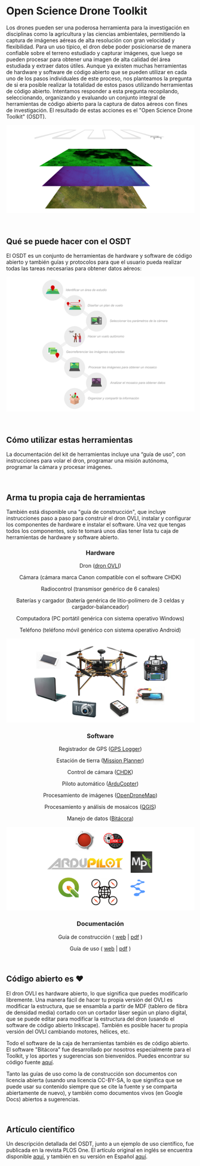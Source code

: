 # Open Science Drone Toolkit

Los drones pueden ser una poderosa herramienta para la investigación en disciplinas como la agricultura y las ciencias ambientales, permitiendo la captura de imágenes aéreas de alta resolución con gran velocidad y flexibilidad. Para un uso típico, el dron debe poder posicionarse de manera confiable sobre el terreno estudiado y capturar imágenes, que luego se pueden procesar para obtener una imagen de alta calidad del área estudiada y extraer datos útiles. Aunque ya existen muchas herramientas de hardware y software de código abierto que se pueden utilizar en cada uno de los pasos individuales de este proceso, nos planteamos la pregunta de si era posible realizar la totalidad de estos pasos utilizando herramientas de código abierto. Intentamos responder a esta pregunta recopilando, seleccionando, organizando y evaluando un conjunto integral de herramientas de código abierto para la captura de datos aéreos con fines de investigación. El resultado de estas acciones es el "Open Science Drone Toolkit" (OSDT).

![aerial images](img/aerial_data.png)

&nbsp;
## Qué se puede hacer con el OSDT

El OSDT es un conjunto de herramientas de hardware y software de código abierto y también guías y protocolos para que el usuario pueda realizar todas las tareas necesarias para obtener datos aéreos:

![tareas](img/tareas.png)

&nbsp;
## Cómo utilizar estas herramientas

La documentación del kit de herramientas incluye una “guía de uso”, con instrucciones para volar el dron, programar una misión autónoma, programar la cámara y procesar imágenes.

&nbsp;
## Arma tu propia caja de herramientas

También está disponible una "guía de construcción", que incluye instrucciones paso a paso para construir el dron OVLI, instalar y configurar los componentes de hardware e instalar el software. Una vez que tengas todos los componentes, solo te tomará unos días tener lista tu caja de herramientas de hardware y software abierto.

<h3 align="center">
Hardware
</h3>

<p align="center">
Dron (<a href="https://vuela.cc/ovli">dron OVLI</a>)
</p>
<p align="center"> 
Cámara (cámara marca Canon compatible con el software CHDK)
</p>
<p align="center"> 
Radiocontrol (transmisor genérico de 6 canales)
</p>
<p align="center"> 
Baterías y cargador (batería genérica de litio-polímero de 3 celdas y cargador-balanceador)
</p>
<p align="center"> 
Computadora (PC portátil genérica con sistema operativo Windows)
</p>
<p align="center"> 
Teléfono (teléfono móvil genérico con sistema operativo Android)
</p>
<p align="center"> 
<img src = "https://github.com/vuelaendron/vuela/raw/master/docs/img/hardware.png" alt = "Hardware">
</p>

<h3 align="center">
Software
</h3>

<p align="center">
Registrador de GPS (<a href="https://www.basicairdata.eu/projects/android/android-gps-logger/">GPS Logger</a>)
</p>
<p align="center">
Estación de tierra (<a href="https://ardupilot.org/planner/">Mission Planner</a>)
</p>
<p align="center">
Control de cámara (<a href="https://chdk.fandom.com/wiki/CHDK">CHDK</a>)
</p>
<p align="center">
Piloto automático (<a href="https://ardupilot.org/copter/">ArduCopter</a>)
</p>
<p align="center">
Procesamiento de imágenes (<a href="https://www.opendronemap.org/">OpenDroneMap</a>)
</p>
<p align="center">
Procesamiento y análisis de mosaicos (<a href="https://qgis.org/">QGIS</a>)
</p>
<p align="center">
Manejo de datos (<a href="https://vuela.cc/bitacora">Bitácora</a>)
</p>
<p align="center"> 
<img src = "https://github.com/vuelaendron/vuela/raw/master/docs/img/software.png" alt = "Software">
</p>

<h3 align="center">
Documentación
</h3>

<p align="center">
Guía de construcción ( <a href="https://docs.google.com/document/d/1tggZiuJUs4auH8q10i0Y0hu3n_9OcOXIdaILVW9r6xw/pub">web</a> | 
                       <a href="https://docs.google.com/document/d/1tggZiuJUs4auH8q10i0Y0hu3n_9OcOXIdaILVW9r6xw/export?format=pdf">pdf</a> )
</p>
<p align="center">
Guía de uso ( <a href="https://docs.google.com/document/d/1zovHAlRXXMFL1DGB0Gw86sgsunP2yan8vVPw85lxmn8/pub">web</a> | 
              <a href="https://docs.google.com/document/d/1zovHAlRXXMFL1DGB0Gw86sgsunP2yan8vVPw85lxmn8/export?format=pdf">pdf</a> )
</p>

&nbsp;
## Código abierto es ❤

El dron OVLI es hardware abierto, lo que significa que puedes modificarlo libremente. Una manera fácil de hacer tu propia versión del OVLI es modificar la estructura, que se ensambla a partir de MDF (tablero de fibra de densidad media) cortado con un cortador láser según un plano digital, que se puede editar para modificar la estructura del dron (usando el software de código abierto Inkscape). También es posible hacer tu propia versión del OVLI cambiando motores, hélices, etc.

Todo el software de la caja de herramientas también es de código abierto. El software "Bitácora" fue desarrollado por nosotros especialmente para el Toolkit, y los aportes y sugerencias son bienvenidos. Puedes encontrar su código fuente [aquí](https://github.com/gpereyrairujo/bitacora).

Tanto las guías de uso como la de construcción son documentos con licencia abierta (usando una licencia CC-BY-SA, lo que significa que se puede usar su contenido siempre que se cite la fuente y se comparta abiertamente de nuevo), y también como documentos vivos (en Google Docs) abiertos a sugerencias.

&nbsp;
## Artículo científico

Un descripción detallada del OSDT, junto a un ejemplo de uso científico, fue publicada en la revista PLOS One. El artículo original en inglés se encuentra disponible [aquí](https://journals.plos.org/plosone/article?id=10.1371/journal.pone.0284184), y también en su versión en Español [aquí](https://doi.org/10.1371/journal.pone.0284184.s001).

